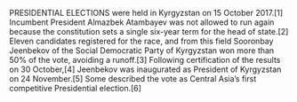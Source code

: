 PRESIDENTIAL ELECTIONS were held in Kyrgyzstan on 15 October 2017.[1] Incumbent President Almazbek Atambayev was not allowed to run again because the constitution sets a single six-year term for the head of state.[2] Eleven candidates registered for the race, and from this field Sooronbay Jeenbekov of the Social Democratic Party of Kyrgyzstan won more than 50% of the vote, avoiding a runoff.[3] Following certification of the results on 30 October,[4] Jeenbekov was inaugurated as President of Kyrgyzstan on 24 November.[5] Some described the vote as Central Asia’s first competitive Presidential election.[6]
